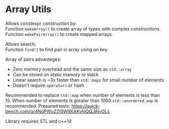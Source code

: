 # Array Utils

Allows constexpr construction by: \
Function `makeArray()` to create array of types with complex constructions. \
Function `makePairArray()` to create mapped arrays.

Allows search: \
Function `find()` to find pair in array using on key.

Array of pairs advanteges:
- Zero memory overhead and the same size as `std::array`
- Can be stored on static mamory or stack
- Linear search is ~3x faster than `std::maps` for small number of elements
- Doesn't require `operator<` or hash

Recommended to replace `std::map` when number of elements is less than 15.
When number of elements is greater than 1000 `std::unordered_map` is recommended.
Prepared tests: https://quick-bench.com/q/4NqPWuZZISW9XAKvhiQQJAIvGLc

Library requires STL and c++14
